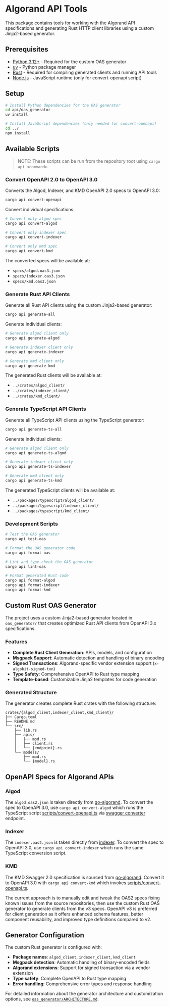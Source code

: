 # Algorand API Tools

This package contains tools for working with the Algorand API specifications and generating Rust HTTP client libraries using a custom Jinja2-based generator.

## Prerequisites

- [Python 3.12+](https://www.python.org/) - Required for the custom OAS generator
- [uv](https://docs.astral.sh/uv/) - Python package manager
- [Rust](https://rustup.rs/) - Required for compiling generated clients and running API tools
- [Node.js](https://nodejs.org/) - JavaScript runtime (only for convert-openapi script)

## Setup

```bash
# Install Python dependencies for the OAS generator
cd api/oas_generator
uv install

# Install JavaScript dependencies (only needed for convert-openapi)
cd ../
npm install
```

## Available Scripts

> NOTE: These scripts can be run from the repository root using `cargo api <command>`.

### Convert OpenAPI 2.0 to OpenAPI 3.0

Converts the Algod, Indexer, and KMD OpenAPI 2.0 specs to OpenAPI 3.0:

```bash
cargo api convert-openapi
```

Convert individual specifications:

```bash
# Convert only algod spec
cargo api convert-algod

# Convert only indexer spec
cargo api convert-indexer

# Convert only kmd spec
cargo api convert-kmd
```

The converted specs will be available at:

- `specs/algod.oas3.json`
- `specs/indexer.oas3.json`
- `specs/kmd.oas3.json`

### Generate Rust API Clients

Generate all Rust API clients using the custom Jinja2-based generator:

```bash
cargo api generate-all
```

Generate individual clients:

```bash
# Generate algod client only
cargo api generate-algod

# Generate indexer client only
cargo api generate-indexer

# Generate kmd client only
cargo api generate-kmd
```

The generated Rust clients will be available at:

- `../crates/algod_client/`
- `../crates/indexer_client/`
- `../crates/kmd_client/`

### Generate TypeScript API Clients

Generate all TypeScript API clients using the TypeScript generator:

```bash
cargo api generate-ts-all
```

Generate individual clients:

```bash
# Generate algod client only
cargo api generate-ts-algod

# Generate indexer client only
cargo api generate-ts-indexer

# Generate kmd client only
cargo api generate-ts-kmd
```

The generated TypeScript clients will be available at:

- `../packages/typescript/algod_client/`
- `../packages/typescript/indexer_client/`
- `../packages/typescript/kmd_client/`

### Development Scripts

```bash
# Test the OAS generator
cargo api test-oas

# Format the OAS generator code
cargo api format-oas

# Lint and type-check the OAS generator
cargo api lint-oas

# Format generated Rust code
cargo api format-algod
cargo api format-indexer
cargo api format-kmd
```

## Custom Rust OAS Generator

The project uses a custom Jinja2-based generator located in `oas_generator/` that creates optimized Rust API clients from OpenAPI 3.x specifications.

### Features

- **Complete Rust Client Generation**: APIs, models, and configuration
- **Msgpack Support**: Automatic detection and handling of binary encoding
- **Signed Transactions**: Algorand-specific vendor extension support (`x-algokit-signed-txn`)
- **Type Safety**: Comprehensive OpenAPI to Rust type mapping
- **Template-based**: Customizable Jinja2 templates for code generation

### Generated Structure

The generator creates complete Rust crates with the following structure:

```
crates/{algod_client,indexer_client,kmd_client}/
├── Cargo.toml
├── README.md
└── src/
    ├── lib.rs
    ├── apis/
    │   ├── mod.rs
    │   ├── client.rs
    │   └── {endpoint}.rs
    └── models/
        ├── mod.rs
        └── {model}.rs
```

## OpenAPI Specs for Algorand APIs

### Algod

The `algod.oas2.json` is taken directly from [go-algorand](https://github.com/algorand/go-algorand/blob/master/daemon/algod/api/algod.oas2.json). To convert the spec to OpenAPI 3.0, use `cargo api convert-algod` which runs the TypeScript script [scripts/convert-openapi.ts](scripts/convert-openapi.ts) via [swagger converter](https://converter.swagger.io/) endpoint.

### Indexer

The `indexer.oas2.json` is taken directly from [indexer](https://github.com/algorand/indexer/blob/master/api/indexer.oas2.json). To convert the spec to OpenAPI 3.0, use `cargo api convert-indexer` which runs the same TypeScript conversion script.

### KMD

The KMD Swagger 2.0 specification is sourced from [go-algorand](https://github.com/algorand/go-algorand/blob/master/daemon/kmd/api/swagger.json). Convert it to OpenAPI 3.0 with `cargo api convert-kmd` which invokes [scripts/convert-openapi.ts](scripts/convert-openapi.ts).

The current approach is to manually edit and tweak the OAS2 specs fixing known issues from the source repositories, then use the custom Rust OAS generator to generate clients from the v3 specs. OpenAPI v3 is preferred for client generation as it offers enhanced schema features, better component reusability, and improved type definitions compared to v2.

## Generator Configuration

The custom Rust generator is configured with:

- **Package names**: `algod_client`, `indexer_client`, `kmd_client`
- **Msgpack detection**: Automatic handling of binary-encoded fields
- **Algorand extensions**: Support for signed transaction via a vendor extension
- **Type safety**: Complete OpenAPI to Rust type mapping
- **Error handling**: Comprehensive error types and response handling

For detailed information about the generator architecture and customization options, see [`oas_generator/ARCHITECTURE.md`](oas_generator/ARCHITECTURE.md).

